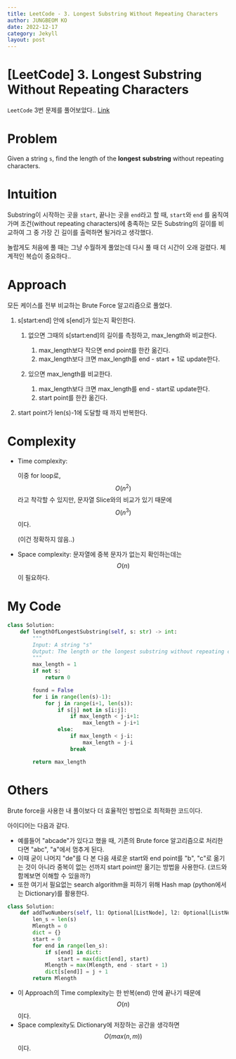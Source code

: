 ```yaml
---
title: LeetCode - 3. Longest Substring Without Repeating Characters
author: JUNGBEOM KO
date: 2022-12-17
category: Jekyll
layout: post
---
```


# [LeetCode] 3. Longest Substring Without Repeating Characters

`LeetCode` 3번 문제를 풀어보았다.. [Link](https://leetcode.com/problems/longest-substring-without-repeating-characters/description/)



# Problem

Given a string `s`, find the length of the **longest** **substring** without repeating characters.

# Intuition

Substring이 시작하는 곳을 `start`, 끝나는 곳을 `end`라고 할 때, `start`와 `end` 를 움직여가며 조건(without repeating characters)에 충족하는 모든 Substring의 길이를 비교하여 그 중 가장 긴 길이를 출력하면 될거라고 생각했다.

놀랍게도 처음에 풀 때는 그냥 수월하게 풀었는데 다시 풀 때 더 시간이 오래 걸렸다. 체계적인 복습이 중요하다..



# Approach

모든 케이스를 전부 비교하는 Brute Force 알고리즘으로 풀었다. 

1. s[start:end] 안에 s[end]가 있는지 확인한다.
   1. 없으면 그때의 s[start:end]의 길이를 측정하고, max_length와 비교한다.
      1. max_length보다 작으면 end point를 한칸 옮긴다.
      2. max_length보다 크면 max_length를 end - start + 1로 update한다.

   2. 있으면 max_length를 비교한다.
      1. max_length보다 크면 max_length를 end - start로 update한다.
      2. start point를 한칸 옮긴다.

2. start point가 len(s)-1에 도달할 때 까지 반복한다.



# Complexity
- Time complexity:

  이중 for loop로, $$O(n^2)$$라고 착각할 수 있지만, 문자열 Slice와의 비교가 있기 때문에 $$O(n^3)$$이다.

  (이건 정확하지 않음..)

- Space complexity:
  문자열에 중복 문자가 없는지 확인하는데는 $$O(n)$$이 필요하다.

  

# My Code

```python
class Solution:
    def lengthOfLongestSubstring(self, s: str) -> int:
        """
        Input: A string "s"
        Output: The length or the longest substring without repeating characters.
        """
        max_length = 1
        if not s:
            return 0

        found = False
        for i in range(len(s)-1):
            for j in range(i+1, len(s)):
                if s[j] not in s[i:j]:
                    if max_length < j-i+1:
                        max_length = j-i+1
                else:
                    if max_length < j-i:
                        max_length = j-i
                    break

        return max_length
```



# Others

Brute force을 사용한 내 풀이보다 더 효율적인 방법으로 최적화한 코드이다.

아이디어는 다음과 같다.

- 예를들어 "abcade"가 있다고 했을 때, 기존의 Brute force 알고리즘으로 처리한다면 "abc", "a"에서 멈추게 된다.
- 이때 굳이 나머지 "de"를 다 본 다음 새로운 start와 end point를 "b", "c"로 옮기는 것이 아니라 중복이 없는 선까지 start point만 옮기는 방법을 사용한다. (코드와 함께보면 이해할 수 있을까?)
- 또한 여기서 필요없는 search algorithm을 피하기 위해 Hash map (python에서는 Dictionary)를 활용한다.

```python
class Solution:
    def addTwoNumbers(self, l1: Optional[ListNode], l2: Optional[ListNode]) -> Optional[ListNode]:
        len_s = len(s)
        Mlength = 0
        dict = {}
        start = 0
        for end in range(len_s):
            if s[end] in dict:
                start = max(dict[end], start)
            Mlength = max(Mlength, end - start + 1)
            dict[s[end]] = j + 1
        return Mlength
```

- 이 Approach의 Time complexity는 한 반복(end) 안에 끝나기 때문에 $$O(n)$$이다.
- Space complexity도 Dictionary에 저장하는 공간을 생각하면 $$O(max(n, m))$$이다.
